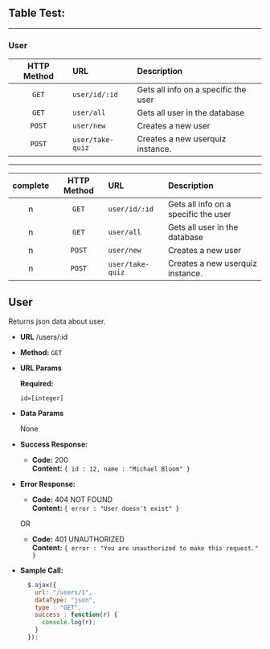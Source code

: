 ## Table Test:
----------------

### User


| HTTP Method | URL | Description |
| :---:         | :------        | :------            |
|  `GET`         | `user/id/:id`        |      Gets all info on a specific the user |
| `GET`     |  `user/all`      | Gets all user in the database |
| `POST`     |  `user/new`      | Creates a new user |
| `POST`     |  `user/take-quiz`      | Creates a new userquiz instance. |

---------------

| complete | HTTP Method | URL | Description |
| :---: | :---:         | :------        | :------            |
| n |  `GET`         | `user/id/:id`        |      Gets all info on a specific the user |
| n | `GET`     |  `user/all`      | Gets all user in the database |
| n | `POST`     |  `user/new`      | Creates a new user |
| n | `POST`     |  `user/take-quiz`      | Creates a new userquiz instance. |





**User**
----------
Returns json data about user.

* **URL**
  /users/:id

* **Method:** `GET`

*  **URL Params**

   **Required:**

   `id=[integer]`

* **Data Params**

  None

* **Success Response:**

  * **Code:** 200 <br />
    **Content:** `{ id : 12, name : "Michael Bloom" }`

* **Error Response:**

  * **Code:** 404 NOT FOUND <br />
    **Content:** `{ error : "User doesn't exist" }`

  OR

  * **Code:** 401 UNAUTHORIZED <br />
    **Content:** `{ error : "You are unauthorized to make this request." }`

* **Sample Call:**

  ```javascript
    $.ajax({
      url: "/users/1",
      dataType: "json",
      type : "GET",
      success : function(r) {
        console.log(r);
      }
    });
  ```
